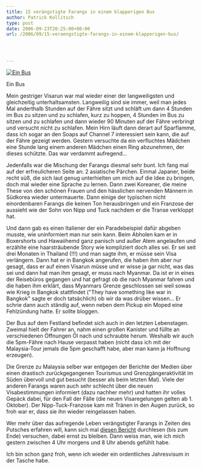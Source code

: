 ```yaml
---
title: 15 verängstigte Farangs in einem klapperigen Bus
author: Patrick Kollitsch
type: post
date: 2006-09-23T20:25:00+00:00
url: /2006/09/15-veraengstigte-farangs-in-einem-klapperigen-bus/




---
```

<div class="flickr">
  <a href="http://flickr.com/photos/schreibblogade/250244877/"><img src="//static.flickr.com/89/250244877_cdca847c31.jpg" alt="Ein Bus" /></a></p> 
  
  <p>
    Ein Bus
  </p>
</div>

Mein gestriger Visarun war mal wieder einer der langweiligsten und gleichzeitig unterhaltsamsten. Langweilig sind sie immer, weil man jedes Mal anderthalb Stunden auf der F&auml;hre sitzt und schl&auml;ft um dann 4 Stunden im Bus zu sitzen und zu schlafen, kurz zu hoppen, 4 Stunden im Bus zu sitzen und zu schlafen und dann wieder 90 Minuten auf der F&auml;hre verbringt und versucht nicht zu schlafen. Mein Hirn l&auml;uft dann derart auf Sparflamme, dass ich sogar an den Soaps auf Channel 7 interessiert sein kann, die auf der F&auml;hre gezeigt werden. Gestern versuchte da ein verfluchtes M&auml;dchen eine Stunde lang einem anderen M&auml;dchen einen Ring abzunehmen, der dieses sch&uuml;tzte. Das war verdammt aufregend...

Jedenfalls war die Mischung der Farangs diesmal sehr bunt. Ich fang mal auf der erfreulicheren Seite an: 2 asiatische P&auml;rchen. Einmal Japaner, beide recht s&uuml;&szlig;, die sich laut genug unterhielten um mich auf die Idee zu bringen, doch mal wieder eine Sprache zu lernen. Dann zwei Koreaner, die meine These von den sch&ouml;nen Frauen und den h&auml;sslichen nervenden M&auml;nnern in S&uuml;dkorea wieder untermauerte. Dann einige der typischen nicht einordenbaren Farangs die keinen Ton herausbringen und ein Franzose der aussieht wie der Sohn von Nipp und Tuck nachdem er die Transe verkloppt hat. 

Und dann gab es einen Italiener der ein Paradebeispiel daf&uuml;r abgeben musste, wie uninformiert man nur sein kann. Beim Abholen kam er in Boxershorts und Hawaiihemd ganz panisch und au&szlig;er Atem angelaufen und erz&auml;hlte eine haarstr&auml;ubende Story wie kompliziert doch alles sei. Er sei seit drei Monaten in Thailand (!!!) und man sagte ihm, er m&uuml;sse sein Visa verl&auml;ngern. Dann hat er in Bangkok angerufen, die haben ihm aber nur gesagt, dass er auf einen Visarun m&uuml;sse und er wisse ja gar nicht, was das sei und dann hat man ihm gesagt, er muss nach Myanmar. Da ist er in eines der Reiseb&uuml;ros gegangen und hat gefragt ob die nach Myanmar fahren und die haben ihm erkl&auml;rt, dass Myanmars Grenze geschlossen sei weil sowas wie Krieg in Bangkok stattfindet ("They have something like war in Bangkok" sagte er doch tats&auml;chlich) ob wir da was dr&uuml;ber wissen... Er schrie dann auch st&auml;ndig auf, wenn neben dem Pickup ein Moped eine Fehlz&uuml;ndung hatte. Er sollte bloggen.

Der Bus auf dem Festland befindet sich auch in den letzten Lebenstagen. Zweimal hielt der Fahrer an, nahm einen gro&szlig;en Kanister und f&uuml;llte an verschiedenen &Ouml;ffnungen &Ouml;l nach und schraubte herum. Weshalb wir auch die 5pm-F&auml;hre nach Hause verpasst haben (nicht dass ich mit der Malaysia-Tour jemals die 5pm geschafft habe, aber man kann ja Hoffnung erzeugen).

Die Grenze zu Malaysia selber war entgegen der Berichte der Medien &uuml;ber einen drastisch zur&uuml;ckgegangenen Tourismus und Grenzg&auml;ngeraktivit&auml;t im S&uuml;den &uuml;bervoll und gut besucht (besser als beim letzten Mal). Viele der anderen Farangs waren auch sehr schlecht &uuml;ber die neuen Visabestimmungen informiert (dazu nachher mehr) und hatten ihr volles Gep&auml;ck dabei, f&uuml;r den Fall der F&auml;lle (die neuen Visaregelungen gelten ab 1. Oktober). Der Nipp-Tuck-Franzose kam mit Tr&auml;nen in den Augen zur&uuml;ck, so froh war er, dass sie ihn wieder reingelassen haben.

Wer mehr &uuml;ber das aufregende Leben ver&auml;ngstigter Farangs in Zeiten des Putsches erfahren will, kann sich mal [diesen Bericht][1] durchlesen (bis zum Ende) versuchen, dabei ernst zu bleiben. Dann weiss man, wie ich mich gestern zwischen 4 Uhr morgens und 8 Uhr abends gef&uuml;hlt habe. 

Ich bin schon ganz froh, wenn ich wieder ein ordentliches Jahresvisum in der Tasche habe.

 [1]: http://flyertalk.com/forum/showthread.php?t=603753&page=1&pp=15